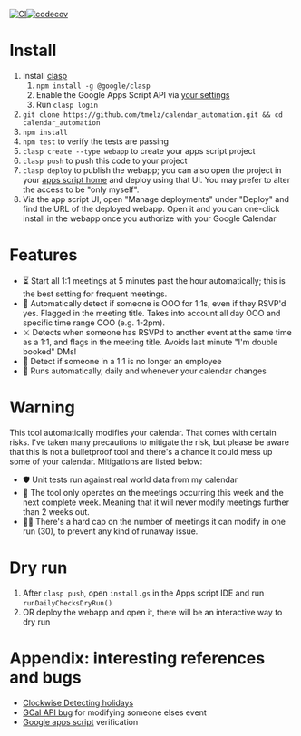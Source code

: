 [![CI](https://github.com/tmelz/calendar_automation/actions/workflows/ci.yml/badge.svg)](https://github.com/tmelz/calendar_automation/actions/workflows/ci.yml)[![codecov](https://codecov.io/github/tmelz/calendar_automation/graph/badge.svg?token=RZUDBKNLY6)](https://codecov.io/github/tmelz/calendar_automation)


# Install

1. Install [clasp](https://github.com/google/clasp)
   1. `npm install -g @google/clasp`
   2. Enable the Google Apps Script API via [your settings](https://script.google.com/home/usersettings)
   3. Run `clasp login`
2. `git clone https://github.com/tmelz/calendar_automation.git && cd calendar_automation`
3. `npm install`
4. `npm test` to verify the tests are passing
5. `clasp create --type webapp` to create your apps script project
6. `clasp push` to push this code to your project
7. `clasp deploy` to publish the webapp; you can also open the project in your [apps script home](https://script.google.com/home) and deploy using that UI. You may prefer to alter the access to be "only myself".
8. Via the app script UI, open "Manage deployments" under "Deploy" and find the URL of the deployed webapp. Open it and you can one-click install in the webapp once you authorize with your Google Calendar

# Features

- ⏳ Start all 1:1 meetings at 5 minutes past the hour automatically; this is the best setting for frequent meetings.
- 🚨 Automatically detect if someone is OOO for 1:1s, even if they RSVP'd yes. Flagged in the meeting title. Takes into account all day OOO and specific time range OOO (e.g. 1-2pm).
- ⚔️ Detects when someone has RSVPd to another event at the same time as a 1:1, and flags in the meeting title. Avoids last minute "I'm double booked" DMs!
- 👻 Detect if someone in a 1:1 is no longer an employee
- 🔁 Runs automatically, daily and whenever your calendar changes

# Warning

This tool automatically modifies your calendar. That comes with certain risks. I've taken many precautions to mitigate the risk, but please be aware that this is not a bulletproof tool and there's a chance it could mess up some of your calendar. Mitigations are listed below:

- 🛡️ Unit tests run against real world data from my calendar
- 🛑 The tool only operates on the meetings occurring this week and the next complete week. Meaning that it will never modify meetings further than 2 weeks out.
- 👮‍♂️ There's a hard cap on the number of meetings it can modify in one run (30), to prevent any kind of runaway issue.

# Dry run

1. After `clasp push`, open `install.gs` in the Apps script IDE and run `runDailyChecksDryRun()`
2. OR deploy the webapp and open it, there will be an interactive way to dry run

# Appendix: interesting references and bugs

- [Clockwise Detecting holidays](https://support.getclockwise.com/article/91-how-can-i-have-a-holiday-word-in-an-event-without-triggering-ooo-time)
- [GCal API bug](https://issuetracker.google.com/issues/204791550) for modifying someone elses event
- [Google apps script](https://developers.google.com/apps-script/guides/client-verification) verification
